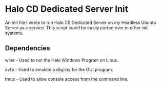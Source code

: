 Halo CD Dedicated Server Init
===========

An init file I wrote to run Halo CE Dedicated Server on my Headless Ubuntu Server as a service. This script could be easily ported over to other init systems.

## Dependencies
wine - Used to run the Halo Windows Program on Linux.

xvfb - Used to emulate a display for the GUI program.

tmux - Used to allow console access from the command line.


